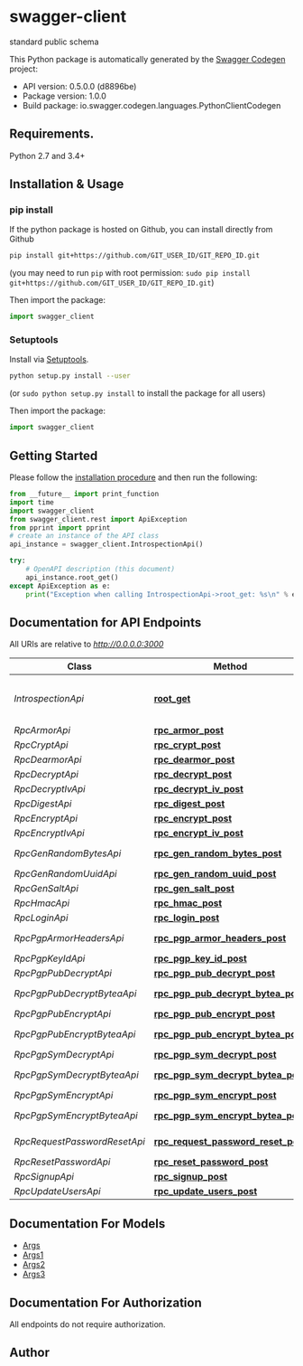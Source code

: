 # swagger-client
standard public schema

This Python package is automatically generated by the [Swagger Codegen](https://github.com/swagger-api/swagger-codegen) project:

- API version: 0.5.0.0 (d8896be)
- Package version: 1.0.0
- Build package: io.swagger.codegen.languages.PythonClientCodegen

## Requirements.

Python 2.7 and 3.4+

## Installation & Usage
### pip install

If the python package is hosted on Github, you can install directly from Github

```sh
pip install git+https://github.com/GIT_USER_ID/GIT_REPO_ID.git
```
(you may need to run `pip` with root permission: `sudo pip install git+https://github.com/GIT_USER_ID/GIT_REPO_ID.git`)

Then import the package:
```python
import swagger_client 
```

### Setuptools

Install via [Setuptools](http://pypi.python.org/pypi/setuptools).

```sh
python setup.py install --user
```
(or `sudo python setup.py install` to install the package for all users)

Then import the package:
```python
import swagger_client
```

## Getting Started

Please follow the [installation procedure](#installation--usage) and then run the following:

```python
from __future__ import print_function
import time
import swagger_client
from swagger_client.rest import ApiException
from pprint import pprint
# create an instance of the API class
api_instance = swagger_client.IntrospectionApi()

try:
    # OpenAPI description (this document)
    api_instance.root_get()
except ApiException as e:
    print("Exception when calling IntrospectionApi->root_get: %s\n" % e)

```

## Documentation for API Endpoints

All URIs are relative to *http://0.0.0.0:3000*

Class | Method | HTTP request | Description
------------ | ------------- | ------------- | -------------
*IntrospectionApi* | [**root_get**](docs/IntrospectionApi.md#root_get) | **GET** / | OpenAPI description (this document)
*RpcArmorApi* | [**rpc_armor_post**](docs/RpcArmorApi.md#rpc_armor_post) | **POST** /rpc/armor | 
*RpcCryptApi* | [**rpc_crypt_post**](docs/RpcCryptApi.md#rpc_crypt_post) | **POST** /rpc/crypt | 
*RpcDearmorApi* | [**rpc_dearmor_post**](docs/RpcDearmorApi.md#rpc_dearmor_post) | **POST** /rpc/dearmor | 
*RpcDecryptApi* | [**rpc_decrypt_post**](docs/RpcDecryptApi.md#rpc_decrypt_post) | **POST** /rpc/decrypt | 
*RpcDecryptIvApi* | [**rpc_decrypt_iv_post**](docs/RpcDecryptIvApi.md#rpc_decrypt_iv_post) | **POST** /rpc/decrypt_iv | 
*RpcDigestApi* | [**rpc_digest_post**](docs/RpcDigestApi.md#rpc_digest_post) | **POST** /rpc/digest | 
*RpcEncryptApi* | [**rpc_encrypt_post**](docs/RpcEncryptApi.md#rpc_encrypt_post) | **POST** /rpc/encrypt | 
*RpcEncryptIvApi* | [**rpc_encrypt_iv_post**](docs/RpcEncryptIvApi.md#rpc_encrypt_iv_post) | **POST** /rpc/encrypt_iv | 
*RpcGenRandomBytesApi* | [**rpc_gen_random_bytes_post**](docs/RpcGenRandomBytesApi.md#rpc_gen_random_bytes_post) | **POST** /rpc/gen_random_bytes | 
*RpcGenRandomUuidApi* | [**rpc_gen_random_uuid_post**](docs/RpcGenRandomUuidApi.md#rpc_gen_random_uuid_post) | **POST** /rpc/gen_random_uuid | 
*RpcGenSaltApi* | [**rpc_gen_salt_post**](docs/RpcGenSaltApi.md#rpc_gen_salt_post) | **POST** /rpc/gen_salt | 
*RpcHmacApi* | [**rpc_hmac_post**](docs/RpcHmacApi.md#rpc_hmac_post) | **POST** /rpc/hmac | 
*RpcLoginApi* | [**rpc_login_post**](docs/RpcLoginApi.md#rpc_login_post) | **POST** /rpc/login | 
*RpcPgpArmorHeadersApi* | [**rpc_pgp_armor_headers_post**](docs/RpcPgpArmorHeadersApi.md#rpc_pgp_armor_headers_post) | **POST** /rpc/pgp_armor_headers | 
*RpcPgpKeyIdApi* | [**rpc_pgp_key_id_post**](docs/RpcPgpKeyIdApi.md#rpc_pgp_key_id_post) | **POST** /rpc/pgp_key_id | 
*RpcPgpPubDecryptApi* | [**rpc_pgp_pub_decrypt_post**](docs/RpcPgpPubDecryptApi.md#rpc_pgp_pub_decrypt_post) | **POST** /rpc/pgp_pub_decrypt | 
*RpcPgpPubDecryptByteaApi* | [**rpc_pgp_pub_decrypt_bytea_post**](docs/RpcPgpPubDecryptByteaApi.md#rpc_pgp_pub_decrypt_bytea_post) | **POST** /rpc/pgp_pub_decrypt_bytea | 
*RpcPgpPubEncryptApi* | [**rpc_pgp_pub_encrypt_post**](docs/RpcPgpPubEncryptApi.md#rpc_pgp_pub_encrypt_post) | **POST** /rpc/pgp_pub_encrypt | 
*RpcPgpPubEncryptByteaApi* | [**rpc_pgp_pub_encrypt_bytea_post**](docs/RpcPgpPubEncryptByteaApi.md#rpc_pgp_pub_encrypt_bytea_post) | **POST** /rpc/pgp_pub_encrypt_bytea | 
*RpcPgpSymDecryptApi* | [**rpc_pgp_sym_decrypt_post**](docs/RpcPgpSymDecryptApi.md#rpc_pgp_sym_decrypt_post) | **POST** /rpc/pgp_sym_decrypt | 
*RpcPgpSymDecryptByteaApi* | [**rpc_pgp_sym_decrypt_bytea_post**](docs/RpcPgpSymDecryptByteaApi.md#rpc_pgp_sym_decrypt_bytea_post) | **POST** /rpc/pgp_sym_decrypt_bytea | 
*RpcPgpSymEncryptApi* | [**rpc_pgp_sym_encrypt_post**](docs/RpcPgpSymEncryptApi.md#rpc_pgp_sym_encrypt_post) | **POST** /rpc/pgp_sym_encrypt | 
*RpcPgpSymEncryptByteaApi* | [**rpc_pgp_sym_encrypt_bytea_post**](docs/RpcPgpSymEncryptByteaApi.md#rpc_pgp_sym_encrypt_bytea_post) | **POST** /rpc/pgp_sym_encrypt_bytea | 
*RpcRequestPasswordResetApi* | [**rpc_request_password_reset_post**](docs/RpcRequestPasswordResetApi.md#rpc_request_password_reset_post) | **POST** /rpc/request_password_reset | 
*RpcResetPasswordApi* | [**rpc_reset_password_post**](docs/RpcResetPasswordApi.md#rpc_reset_password_post) | **POST** /rpc/reset_password | 
*RpcSignupApi* | [**rpc_signup_post**](docs/RpcSignupApi.md#rpc_signup_post) | **POST** /rpc/signup | 
*RpcUpdateUsersApi* | [**rpc_update_users_post**](docs/RpcUpdateUsersApi.md#rpc_update_users_post) | **POST** /rpc/update_users | 


## Documentation For Models

 - [Args](docs/Args.md)
 - [Args1](docs/Args1.md)
 - [Args2](docs/Args2.md)
 - [Args3](docs/Args3.md)


## Documentation For Authorization

 All endpoints do not require authorization.


## Author



